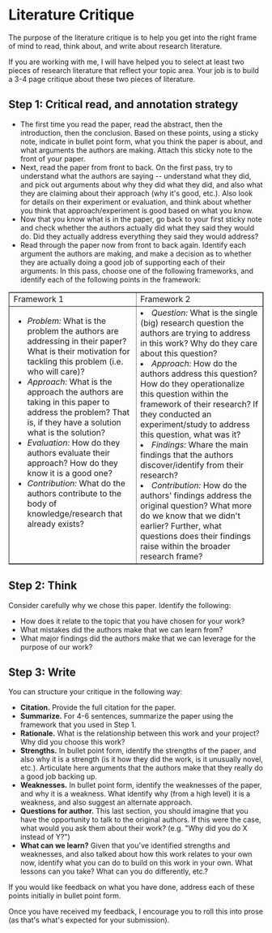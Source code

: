 

# Literature Critique

The purpose of the literature critique is to help you get into the right frame of mind to read, think about, and write about research literature.

If you are working with me, I will have helped you to select at least two pieces of research literature that reflect your topic area. Your job is to build a 3-4 page critique about these two pieces of literature.

## Step 1: Critical read, and annotation strategy

* The first time you read the paper, read the abstract, then the introduction, then the conclusion. Based on these points, using a sticky note, indicate in bullet point form, what you think the paper is about, and what arguments the authors are making. Attach this sticky note to the front of your paper.
* Next, read the paper from front to back. On the first pass, try to understand what the authors are saying -- understand what they did, and pick out arguments about why they did what they did, and also what they are claiming about their approach (why it's good, etc.). Also look for details on their experiment or evaluation, and think about whether you think that approach/experiment is good based on what you know.
* Now that you know what is in the paper, go back to your first sticky note and check whether the authors actually did what they said they would do. Did they actually address everything they said they would address?
* Read through the paper now from front to back again. Identify each argument the authors are making, and make a decision as to whether they are actually doing a good job of supporting each of their arguments. In this pass, choose one of the following frameworks, and identify each of the following points in the framework:
<table border="1" cellpadding="0" cellspacing="0" width="100%"><tr><td width="50%" valign="top">Framework 1
</td><td width="50%" valign="top">Framework 2
</td></tr><tr><td valign="top">

* _Problem:_ What is the problem the authors are addressing in their paper? What is their motivation for tackling this problem (i.e. who will care)?
* _Approach:_ What is the approach the authors are taking in this paper to address the problem? That is, if they have a solution what is the solution?
* _Evaluation:_ How do they authors evaluate their approach? How do they know it is a good one?
* _Contribution:_ What do the authors contribute to the body of knowledge/research that already exists?</td><td valign="top">
* _Question:_ What is the single (big) research question the authors are trying to address in this work? Why do they care about this question?
* _Approach:_ How do the authors address this question? How do they operationalize this question within the framework of their research? If they conducted an experiment/study to address this question, what was it?
* _Findings:_ Whare the main findings that the authors discover/identify from their research?
* _Contribution:_ How do the authors' findings address the original question? What more do we know that we didn't earlier? Further, what questions does their findings raise within the broader research frame?</td></tr></table>

## Step 2: Think

Consider carefully why we chose this paper. Identify the following:

* How does it relate to the topic that you have chosen for your work?
* What mistakes did the authors make that we can learn from?
* What major findings did the authors make that we can leverage for the purpose of our work?

## Step 3: Write

You can structure your critique in the following way:

* **Citation.** Provide the full citation for the paper.
* **Summarize.** For 4-6 sentences, summarize the paper using the framework that you used in Step 1.
* **Rationale.** What is the relationship between this work and your project? Why did you choose this work?
* **Strengths.** In bullet point form, identify the strengths of the paper, and also why it is a strength (is it how they did the work, is it unusually novel, etc.). Articulate here arguments that the authors make that they really do a good job backing up.
* **Weaknesses.** In bullet point form, identify the weaknesses of the paper, and why it is a weakness. What identify why (from a high level) it is a weakness, and also suggest an alternate approach.
* **Questions for author.** This last section, you should imagine that you have the opportunity to talk to the original authors. If this were the case, what would you ask them about their work? (e.g. "Why did you do X instead of Y?")
* **What can we learn?** Given that you've identified strengths and weaknesses, and also talked about how this work relates to your own now, identify what you can do to build on this work in your own. What lessons can you take? What can you do differently, etc.?

If you would like feedback on what you have done, address each of these points initially in bullet point form.

Once you have received my feedback, I encourage you to roll this into prose (as that's what's expected for your submission).
